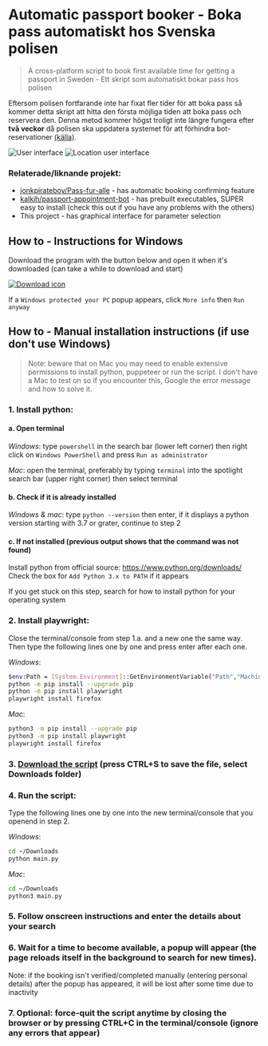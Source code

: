 # Automatic passport booker - Boka pass automatiskt hos Svenska polisen

> A cross-platform script to book first available time for getting a passport in Sweden - Ett skript som automatiskt bokar pass hos polisen

Eftersom polisen fortfarande inte har fixat fler tider för att boka pass så kommer detta skript att hitta den första möjliga tiden att boka pass och reservera den. Denna metod kommer högst troligt inte längre fungera efter **två veckor** då polisen ska uppdatera systemet för att förhindra bot-reservationer [(källa)](https://www.expressen.se/dinapengar/sa-ska-polisen-stoppa-fulbokningen-av-pass/).

![User interface](https://i.imgur.com/a0jFgia.png)
![Location user interface](https://i.imgur.com/VM1XKI5.png)

### Relaterade/liknande projekt:

- [jonkpirateboy/Pass-fur-alle](https://github.com/jonkpirateboy/Pass-fur-alle) - has automatic booking confirming feature
- [kalkih/passport-appointment-bot](https://github.com/kalkih/passport-appointment-bot) - has prebuilt executables, SUPER easy to install (check this out if you have any problems with the others)
- This project - has graphical interface for parameter selection

## How to - Instructions for Windows

Download the program with the button below and open it when it's downloaded (can take a while to download and start)

[![Download icon](https://img.shields.io/badge/dynamic/json?color=brightgreen&label=Download&query=%24.tag_name&url=https%3A%2F%2Fapi.github.com%2Frepos%2Felias123tre%2Fpassport_booker_se%2Freleases%2Flatest&style=for-the-badge)](https://github.com/elias123tre/passport_booker_se/releases/latest/download/passport_booker_se.exe)

If a `Windows protected your PC` popup appears, click `More info` then `Run anyway`

## How to - Manual installation instructions (if use don't use Windows)

> Note: beware that on Mac you may need to enable extensive permissions to install python, puppeteer or run the script. I don't have a Mac to test on so if you encounter this, Google the error message and how to solve it.

### 1. Install python:

#### a. Open terminal

_Windows_: type `powershell` in the search bar (lower left corner) then right click on `Windows PowerShell` and press `Run as administrator`

_Mac_: open the terminal, preferably by typing `terminal` into the spotlight search bar (upper right corner) then select terminal

#### b. Check if it is already installed

_Windows & mac_: type `python --version` then enter, if it displays a python version starting with 3.7 or grater, continue to step 2

#### c. If not installed (previous output shows that the command was not found)

Install python from official source: https://www.python.org/downloads/  
 Check the box for `Add Python 3.x to PATH` if it appears

If you get stuck on this step, search for how to install python for your operating system

### 2. Install playwright:

Close the terminal/console from step 1.a. and a new one the same way. Then type the following lines one by one and press enter after each one.

_Windows_:

```sh
$env:Path = [System.Environment]::GetEnvironmentVariable("Path","Machine") + ";" + [System.Environment]::GetEnvironmentVariable("Path","User")
python -m pip install --upgrade pip
python -m pip install playwright
playwright install firefox
```

_Mac_:

```sh
python3 -m pip install --upgrade pip
python3 -m pip install playwright
playwright install firefox
```

### 3. [Download the script](https://raw.githubusercontent.com/elias123tre/passport_booker_se/main/main.py) (press CTRL+S to save the file, select Downloads folder)

### 4. Run the script:

Type the following lines one by one into the new terminal/console that you openend in step 2.

_Windows_:

```sh
cd ~/Downloads
python main.py
```

_Mac_:

```sh
cd ~/Downloads
python3 main.py
```

### 5. Follow onscreen instructions and enter the details about your search

### 6. Wait for a time to become available, a popup will appear (the page reloads itself in the background to search for new times).

Note: if the booking isn't verified/completed manually (entering personal details) after the popup has appeared, it will be lost after some time due to inactivity

### 7. Optional: force-quit the script anytime by closing the browser or by pressing CTRL+C in the terminal/console (ignore any errors that appear)
